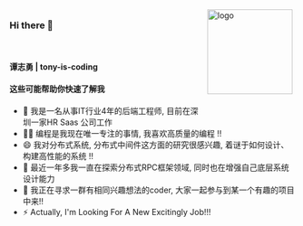 <img src="https://github-readme-stats.vercel.app/api?username=tony-is-coding&show_icons=true&theme=city_lights" alt="logo" height="150" align="right" style="margin: 5px; margin-bottom: 20px;" />




### Hi there 👋
</br>

#### 谭志勇 | tony-is-coding

#### 这些可能帮助你快速了解我
- 🔭 我是一名从事IT行业4年的后端工程师, 目前在深圳一家HR Saas 公司工作
- 🕵️‍♀️ 编程是我现在唯一专注的事情, 我喜欢高质量的编程 !!
- 😄 我对分布式系统, 分布式中间件这方面的研究很感兴趣, 着谜于如何设计、构建高性能的系统 !!
- 🌱 最近一年多我一直在探索分布式RPC框架领域, 同时也在增强自己底层系统设计能力 
- 👯 我正在寻求一群有相同兴趣想法的coder, 大家一起参与到某一个有趣的项目中来!!
- ⚡ Actually, I'm Looking For A New Excitingly Job!!!
